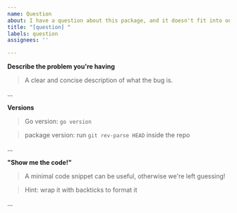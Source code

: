 ```yaml
---
name: Question
about: I have a question about this package, and it doesn't fit into one of the other categories.
title: "[question] "
labels: question
assignees: ''

---
```


**Describe the problem you're having**
> A clear and concise description of what the bug is.

…

**Versions**
> Go version: `go version`

> package version: run `git rev-parse HEAD` inside the repo

…

**"Show me the code!"**
> A minimal code snippet can be useful, otherwise we're left guessing!

> Hint: wrap it with backticks to format it

…

